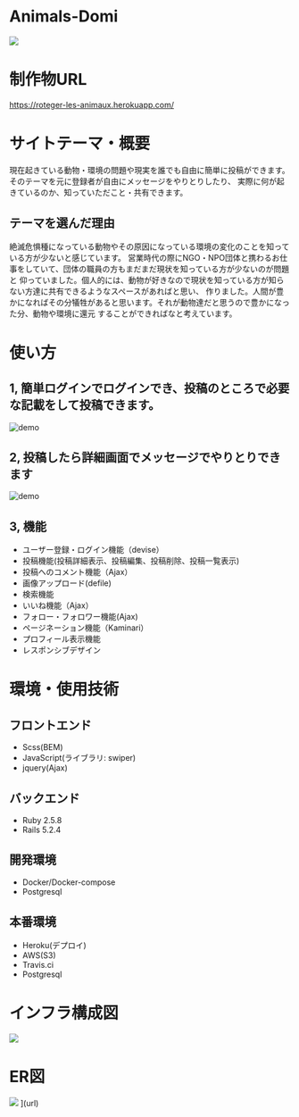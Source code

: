 # Animals-Domi
![](https://user-images.githubusercontent.com/65533226/94780406-586ec700-0403-11eb-8fe7-0e0071ae4b3c.png)


# 制作物URL
https://roteger-les-animaux.herokuapp.com/


# サイトテーマ・概要
現在起きている動物・環境の問題や現実を誰でも自由に簡単に投稿ができます。そのテーマを元に登録者が自由にメッセージをやりとりしたり、
実際に何が起きているのか、知っていただこと・共有できます。


## テーマを選んだ理由
絶滅危惧種になっている動物やその原因になっている環境の変化のことを知っている方が少ないと感じています。
営業時代の際にNGO・NPO団体と携わるお仕事をしていて、団体の職員の方もまだまだ現状を知っている方が少ないのが問題と
仰っていました。個人的には、動物が好きなので現状を知っている方が知らない方達に共有できるようなスペースがあればと思い、
作りました。人間が豊かになればその分犠牲があると思います。それが動物達だと思うので豊かになった分、動物や環境に還元
することができればなと考えています。


# 使い方
## 1, 簡単ログインでログインでき、投稿のところで必要な記載をして投稿できます。
![demo](https://gyazo.com/3473363d2160602cbea5e7aee26eb0ff/raw)


## 2, 投稿したら詳細画面でメッセージでやりとりできます
![demo](https://gyazo.com/e2f300853ec7d19273aff282a411bc7e/raw)


## 3, 機能
- ユーザー登録・ログイン機能（devise）
- 投稿機能(投稿詳細表示、投稿編集、投稿削除、投稿一覧表示)
- 投稿へのコメント機能（Ajax）
- 画像アップロード(defile)
- 検索機能
- いいね機能（Ajax）
- フォロー・フォロワー機能(Ajax)
- ページネーション機能（Kaminari）
- プロフィール表示機能
- レスポンシブデザイン


# 環境・使用技術　

## フロントエンド
- Scss(BEM)
- JavaScript(ライブラリ: swiper)
- jquery(Ajax)


## バックエンド
- Ruby 2.5.8
- Rails 5.2.4


## 開発環境
- Docker/Docker-compose
- Postgresql


## 本番環境
- Heroku(デプロイ)
- AWS(S3)
- Travis.ci
- Postgresql


# インフラ構成図
![](https://user-images.githubusercontent.com/65533226/94891956-6e8d8d80-04be-11eb-8ed2-4acc08f7c872.png)

# ER図
![](https://user-images.githubusercontent.com/65533226/94891930-587fcd00-04be-11eb-98cd-05d0d6f132c3.png)
](url)
